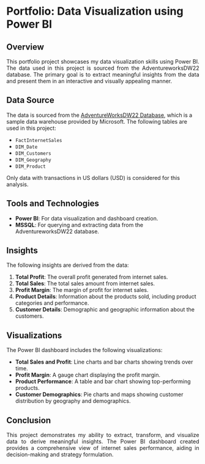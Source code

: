 # Portfolio: Data Visualization using Power BI

## Overview

<p align='justify'>
This portfolio project showcases my data visualization skills using Power BI. The data used in this project is sourced from the AdventureworksDW22 database. The primary goal is to extract meaningful insights from the data and present them in an interactive and visually appealing manner. 
</p>

## Data Source

<p align='justify'>
  
The data is sourced from the [AdventureWorksDW22 Database](https://github.com/Microsoft/sql-server-samples/releases/download/adventureworks/AdventureWorksDW2022.bak), which is a sample data warehouse provided by Microsoft. The following tables are used in this project:
</p>
  
- `FactInternetSales`
- `DIM_Date`
- `DIM_Customers`
- `DIM_Geography`
- `DIM_Product`

Only data with transactions in US dollars (USD) is considered for this analysis.

## Tools and Technologies
- **Power BI**: For data visualization and dashboard creation.
- **MSSQL**: For querying and extracting data from the AdventureworksDW22 database.

## Insights
The following insights are derived from the data:
1. **Total Profit**: The overall profit generated from internet sales.
2. **Total Sales**: The total sales amount from internet sales.
3. **Profit Margin**: The margin of profit for internet sales.
4. **Product Details**: Information about the products sold, including product categories and performance.
5. **Customer Details**: Demographic and geographic information about the customers.

## Visualizations
The Power BI dashboard includes the following visualizations:
- **Total Sales and Profit**: Line charts and bar charts showing trends over time.
- **Profit Margin**: A gauge chart displaying the profit margin.
- **Product Performance**: A table and bar chart showing top-performing products.
- **Customer Demographics**: Pie charts and maps showing customer distribution by geography and demographics.

## Conclusion

<p align='justify'>
This project demonstrates my ability to extract, transform, and visualize data to derive meaningful insights. The Power BI dashboard created provides a comprehensive view of internet sales performance, aiding in decision-making and strategy formulation.
</p>
